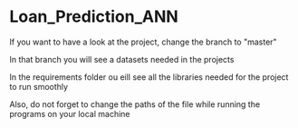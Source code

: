 # Loan_Prediction_ANN


If you want to have a look at the project, change the branch to "master"

In that branch you will see a datasets needed in the projects

In the requirements folder ou eill see all the libraries needed for the project to run smoothly

Also, do not forget to change the paths of the file while running the programs on your local machine
